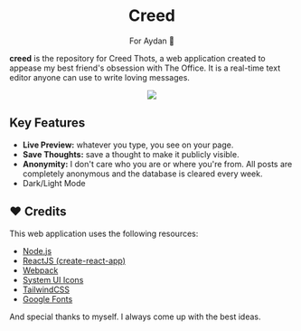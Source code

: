 <div style="text-align: center">
    <h1>Creed</h1>
    <span>For Aydan 💅</span>
</div>

**creed** is the repository for Creed Thots, a web application created to appease my best friend's obsession with The Office. It is a real-time text editor anyone can use to write loving messages.


<div style="text-align: center;">
<img src="https://78.media.tumblr.com/983c0015175481fa0105358a5c3c48d5/tumblr_p84jwnBJkU1x4f1b9o1_250.gif"/>
</div>

## Key Features
- **Live Preview:** whatever you type, you see on your page.
- **Save Thoughts:** save a thought to make it publicly visible.
- **Anonymity:** I don't care who you are or where you're from. All posts are completely anonymous and the database is cleared every week.
- Dark/Light Mode


## ❤️ Credits
This web application uses the following resources:

- [Node.js](https://nodejs.org)
- [ReactJS (create-react-app)](https://create-react-app.dev) 
- [Webpack](https://webpack.js.org)
- [System UI Icons](https://systemuicons.com)
- [TailwindCSS](https://tailwindcss.com/)
- [Google Fonts](https://fonts.google.com) 

And special thanks to myself. I always come up with the best ideas.
